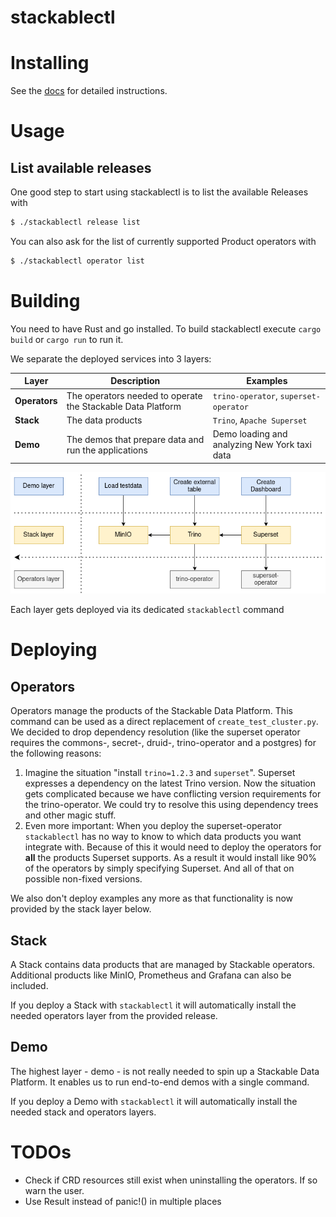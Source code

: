 # stackablectl

# Installing

See the [docs](https://docs.stackable.tech/stackablectl/stable/installation.html) for detailed instructions.

# Usage
## List available releases
One good step to start using stackablectl is to list the available Releases with
```bash
$ ./stackablectl release list
```
You can also ask for the list of currently supported Product operators with
```bash
$ ./stackablectl operator list
```

# Building
You need to have Rust and go installed.
To build stackablectl execute `cargo build` or `cargo run` to run it.

We separate the deployed services into 3 layers:

| Layer         | Description                                                 | Examples                                      |
|---------------|-------------------------------------------------------------|-----------------------------------------------|
| **Operators** | The operators needed to operate the Stackable Data Platform | `trino-operator`, `superset-operator`         |
| **Stack**     | The data products                                           | `Trino`, `Apache Superset`                    |
| **Demo**      | The demos that prepare data and run the applications        | Demo loading and analyzing New York taxi data |

![](docs/readme/images/layers.png)

Each layer gets deployed via its dedicated `stackablectl` command

# Deploying
## Operators
Operators manage the products of the Stackable Data Platform.
This command can be used as a direct replacement of `create_test_cluster.py`.
We decided to drop dependency resolution (like the superset operator requires the commons-, secret-, druid-, trino-operator and a postgres) for the following reasons:
1. Imagine the situation "install `trino=1.2.3` and `superset`". Superset expresses a dependency on the latest Trino version.
Now the situation gets complicated because we have conflicting version requirements for the trino-operator.
We could try to resolve this using dependency trees and other magic stuff.
2. Even more important: When you deploy the superset-operator `stackablectl` has no way to know to which data products you want integrate with.
Because of this it would need to deploy the operators for **all** the products Superset supports.
As a result it would install like 90% of the operators by simply specifying Superset.
And all of that on possible non-fixed versions.

We also don't deploy examples any more as that functionality is now provided by the stack layer below.

## Stack
A Stack contains data products that are managed by Stackable operators. Additional products like MinIO, Prometheus and Grafana can also be included.

If you deploy a Stack with `stackablectl` it will automatically install the needed operators layer from the provided release.

## Demo
The highest layer - demo - is not really needed to spin up a Stackable Data Platform.
It enables us to run end-to-end demos with a single command.

If you deploy a Demo with `stackablectl` it will automatically install the needed stack and operators layers. 

# TODOs
* Check if CRD resources still exist when uninstalling the operators. If so warn the user.
* Use Result instead of panic!() in multiple places
